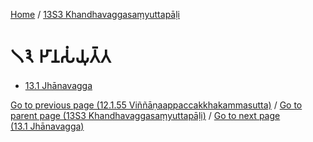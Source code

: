 
[Home](/) / [13S3 Khandhavaggasaṃyuttapāḷi](../13S3.md)

# 𑁧𑁩 𑀛𑀸𑀦𑀲𑀁𑀬𑀼𑀢𑁆𑀢

* [13.1 Jhānavagga](13/13.1.md)

[Go to previous page (12.1.55 Viññāṇaappaccakkhakammasutta)](12/12.1/12.1.55.md) / [Go to parent page (13S3 Khandhavaggasaṃyuttapāḷi)](0.md) / [Go to next page (13.1 Jhānavagga)](13/13.1.md)


